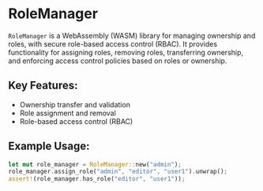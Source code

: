 # RoleManager

`RoleManager` is a WebAssembly (WASM) library for managing ownership and roles, with secure role-based access control (RBAC). It provides functionality for assigning roles, removing roles, transferring ownership, and enforcing access control policies based on roles or ownership.

## Key Features:
- Ownership transfer and validation
- Role assignment and removal
- Role-based access control (RBAC)

## Example Usage:
```rust
let mut role_manager = RoleManager::new("admin");
role_manager.assign_role("admin", "editor", "user1").unwrap();
assert!(role_manager.has_role("editor", "user1"));
```